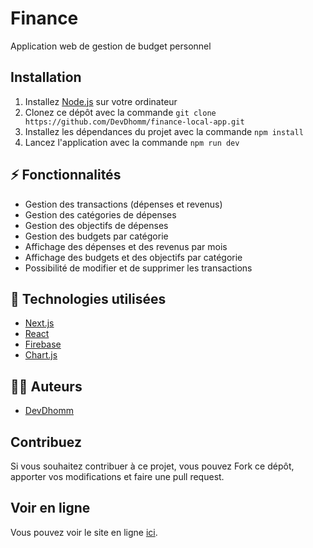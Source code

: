 # Finance 
Application web de gestion de budget personnel

## Installation

1. Installez [Node.js](https://nodejs.org/en/download/) sur votre ordinateur
2. Clonez ce dépôt avec la commande `git clone https://github.com/DevDhomm/finance-local-app.git`
3. Installez les dépendances du projet avec la commande `npm install`
4. Lancez l'application avec la commande `npm run dev`

## ⚡ Fonctionnalités

* Gestion des transactions (dépenses et revenus)
* Gestion des catégories de dépenses
* Gestion des objectifs de dépenses
* Gestion des budgets par catégorie
* Affichage des dépenses et des revenus par mois
* Affichage des budgets et des objectifs par catégorie
* Possibilité de modifier et de supprimer les transactions

## 🚀 Technologies utilisées

* [Next.js](https://nextjs.org/)
* [React](https://reactjs.org/)
* [Firebase](https://firebase.google.com/)
* [Chart.js](https://www.chartjs.org/)

## 👨‍💻 Auteurs

* [DevDhomm](https://github.com/DevDhomm)

## Contribuez

Si vous souhaitez contribuer à ce projet, vous pouvez Fork ce dépôt, apporter vos modifications et faire une pull request.

## Voir en ligne

Vous pouvez voir le site en ligne [ici](https://finance-local-app.vercel.app/).

